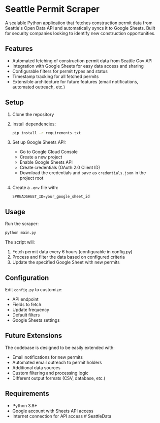 # Seattle Permit Scraper

A scalable Python application that fetches construction permit data from Seattle's Open Data API and automatically syncs it to Google Sheets. Built for security companies looking to identify new construction opportunities.

## Features

- Automated fetching of construction permit data from Seattle Gov API
- Integration with Google Sheets for easy data access and sharing
- Configurable filters for permit types and status
- Timestamp tracking for all fetched permits
- Extensible architecture for future features (email notifications, automated outreach, etc.)

## Setup

1. Clone the repository
2. Install dependencies:
   ```bash
   pip install -r requirements.txt
   ```

3. Set up Google Sheets API:
   - Go to Google Cloud Console
   - Create a new project
   - Enable Google Sheets API
   - Create credentials (OAuth 2.0 Client ID)
   - Download the credentials and save as `credentials.json` in the project root

4. Create a `.env` file with:
   ```
   SPREADSHEET_ID=your_google_sheet_id
   ```

## Usage

Run the scraper:
```bash
python main.py
```

The script will:
1. Fetch permit data every 6 hours (configurable in config.py)
2. Process and filter the data based on configured criteria
3. Update the specified Google Sheet with new permits

## Configuration

Edit `config.py` to customize:
- API endpoint
- Fields to fetch
- Update frequency
- Default filters
- Google Sheets settings

## Future Extensions

The codebase is designed to be easily extended with:
- Email notifications for new permits
- Automated email outreach to permit holders
- Additional data sources
- Custom filtering and processing logic
- Different output formats (CSV, database, etc.)

## Requirements

- Python 3.8+
- Google account with Sheets API access
- Internet connection for API access # SeattleData
